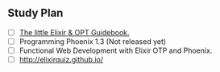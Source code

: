 ## Study Plan

- [ ] [The little Elixir & OPT Guidebook.](https://www.manning.com/books/the-little-elixir-and-otp-guidebook)
- [ ] Programming Phoenix 1.3 (Not released yet)
- [ ] Functional Web Development with Elixir OTP and Phoenix.
- [ ] http://elixirquiz.github.io/